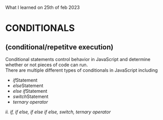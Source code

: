 What I learned on 25th of feb 2023

# CONDITIONALS 
## (conditional/repetitve execution)
<p>Conditional statements control behavior in JavaScript and determine whether or not pieces of code can run. <br>
There are multiple different types of conditionals in JavaScript including
</p>
<ul>
 <li><i>if</i>Statement</li>
 <li><i>else</i>Statement</li>
 <li><i>else if</i>Statement</li>
 <li><i>switch</i>Statement</li>
 <li><i>ternary operator<i></li>
</ul>
ii. if, if else, if else if else, switch, ternary operator
